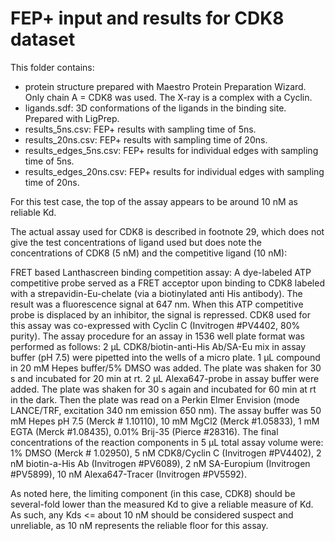 # FEP+ input and results for CDK8 dataset

This folder contains:
- protein structure prepared with Maestro Protein Preparation Wizard. Only chain A = CDK8 was used. The X-ray is a complex with a Cyclin.
- ligands.sdf: 3D conformations of the ligands in the binding site. Prepared with LigPrep.
- results_5ns.csv: FEP+ results with sampling time of 5ns.
- results_20ns.csv: FEP+ results with sampling time of 20ns.
- results_edges_5ns.csv: FEP+ results for individual edges with sampling time of 5ns.
- results_edges_20ns.csv: FEP+ results for individual edges with sampling time of 20ns.

For this test case, the top of the assay appears to be around 10 nM as reliable Kd.

The actual assay used for CDK8 is described in footnote 29, which does not give the test concentrations of ligand used but does note the concentrations of CDK8 (5 nM) and the competitive ligand (10 nM):

FRET based Lanthascreen binding competition assay: A dye-labeled ATP competitive probe served as a FRET acceptor upon binding to CDK8 labeled with a strepavidin-Eu-chelate (via a biotinylated anti His antibody). The result was a fluorescence signal at 647 nm. When this ATP competitive probe is displaced by an inhibitor, the signal is repressed. CDK8 used for this assay was co-expressed with Cyclin C (Invitrogen #PV4402, 80% purity). The assay procedure for an assay in 1536 well plate format was performed as follows: 2 μL CDK8/biotin-anti-His Ab/SA-Eu mix in assay buffer (pH 7.5) were pipetted into the wells of a micro plate. 1 μL compound in 20 mM Hepes buffer/5% DMSO was added. The plate was shaken for 30 s and incubated for 20 min at rt. 2 μL Alexa647-probe in assay buffer were added. The plate was shaken for 30 s again and incubated for 60 min at rt in the dark. Then the plate was read on a Perkin Elmer Envision (mode LANCE/TRF, excitation 340 nm emission 650 nm). The assay buffer was 50 mM Hepes pH 7.5 (Merck # 1.10110), 10 mM MgCl2 (Merck #1.05833), 1 mM EGTA (Merck #1.08435), 0.01% Brij-35 (Pierce #28316). The final concentrations of the reaction components in 5 μL total assay volume were: 1% DMSO (Merck # 1.02950), 5 nM CDK8/Cyclin C (Invitrogen #PV4402), 2 nM biotin-a-His Ab (Invitrogen #PV6089), 2 nM SA-Europium (Invitrogen #PV5899), 10 nM Alexa647-Tracer (Invitrogen #PV5592).

As noted here, the limiting component (in this case, CDK8) should be several-fold lower than the measured Kd to give a reliable measure of Kd. As such, any Kds <= about 10 nM should be considered suspect and unreliable, as 10 nM represents the reliable floor for this assay.
